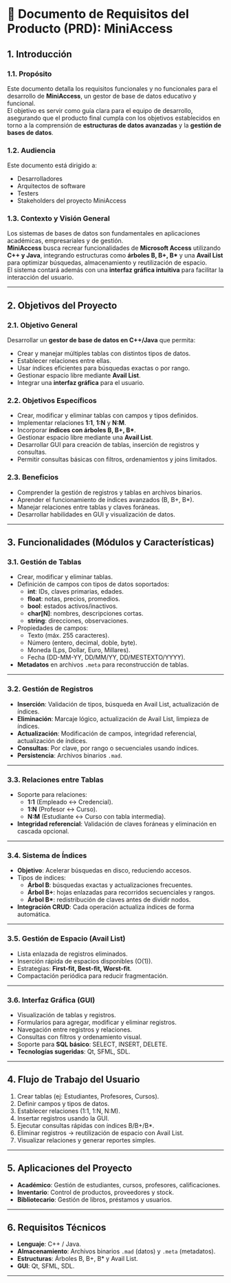 # 📘 Documento de Requisitos del Producto (PRD): MiniAccess

## 1. Introducción

### 1.1. Propósito
Este documento detalla los requisitos funcionales y no funcionales para el desarrollo de **MiniAccess**, un gestor de base de datos educativo y funcional.  
El objetivo es servir como guía clara para el equipo de desarrollo, asegurando que el producto final cumpla con los objetivos establecidos en torno a la comprensión de **estructuras de datos avanzadas** y la **gestión de bases de datos**.

### 1.2. Audiencia
Este documento está dirigido a:
- Desarrolladores
- Arquitectos de software
- Testers
- Stakeholders del proyecto MiniAccess

### 1.3. Contexto y Visión General
Los sistemas de bases de datos son fundamentales en aplicaciones académicas, empresariales y de gestión.  
**MiniAccess** busca recrear funcionalidades de **Microsoft Access** utilizando **C++ y Java**, integrando estructuras como **árboles B, B+, B\*** y una **Avail List** para optimizar búsquedas, almacenamiento y reutilización de espacio.  
El sistema contará además con una **interfaz gráfica intuitiva** para facilitar la interacción del usuario.

---

## 2. Objetivos del Proyecto

### 2.1. Objetivo General
Desarrollar un **gestor de base de datos en C++/Java** que permita:
- Crear y manejar múltiples tablas con distintos tipos de datos.  
- Establecer relaciones entre ellas.  
- Usar índices eficientes para búsquedas exactas o por rango.  
- Gestionar espacio libre mediante **Avail List**.  
- Integrar una **interfaz gráfica** para el usuario.

### 2.2. Objetivos Específicos
- Crear, modificar y eliminar tablas con campos y tipos definidos.
- Implementar relaciones **1:1**, **1:N** y **N:M**.
- Incorporar **índices con árboles B, B+, B\***.
- Gestionar espacio libre mediante una **Avail List**.
- Desarrollar GUI para creación de tablas, inserción de registros y consultas.
- Permitir consultas básicas con filtros, ordenamientos y joins limitados.

### 2.3. Beneficios
- Comprender la gestión de registros y tablas en archivos binarios.
- Aprender el funcionamiento de índices avanzados (B, B+, B\*).
- Manejar relaciones entre tablas y claves foráneas.
- Desarrollar habilidades en GUI y visualización de datos.

---

## 3. Funcionalidades (Módulos y Características)

### 3.1. Gestión de Tablas
- Crear, modificar y eliminar tablas.  
- Definición de campos con tipos de datos soportados:  
  - **int**: IDs, claves primarias, edades.  
  - **float**: notas, precios, promedios.  
  - **bool**: estados activos/inactivos.  
  - **char[N]**: nombres, descripciones cortas.  
  - **string**: direcciones, observaciones.  
- Propiedades de campos:  
  - Texto (máx. 255 caracteres).  
  - Número (entero, decimal, doble, byte).  
  - Moneda (Lps, Dollar, Euro, Millares).  
  - Fecha (DD-MM-YY, DD/MM/YY, DD/MESTEXTO/YYYY).  
- **Metadatos** en archivos `.meta` para reconstrucción de tablas.

---

### 3.2. Gestión de Registros
- **Inserción**: Validación de tipos, búsqueda en Avail List, actualización de índices.  
- **Eliminación**: Marcaje lógico, actualización de Avail List, limpieza de índices.  
- **Actualización**: Modificación de campos, integridad referencial, actualización de índices.  
- **Consultas**: Por clave, por rango o secuenciales usando índices.  
- **Persistencia**: Archivos binarios `.mad`.

---

### 3.3. Relaciones entre Tablas
- Soporte para relaciones:  
  - **1:1** (Empleado ↔️ Credencial).  
  - **1:N** (Profesor ↔️ Curso).  
  - **N:M** (Estudiante ↔️ Curso con tabla intermedia).  
- **Integridad referencial**: Validación de claves foráneas y eliminación en cascada opcional.

---

### 3.4. Sistema de Índices
- **Objetivo**: Acelerar búsquedas en disco, reduciendo accesos.  
- Tipos de índices:  
  - **Árbol B**: búsquedas exactas y actualizaciones frecuentes.  
  - **Árbol B+**: hojas enlazadas para recorridos secuenciales y rangos.  
  - **Árbol B\***: redistribución de claves antes de dividir nodos.  
- **Integración CRUD**: Cada operación actualiza índices de forma automática.  

---

### 3.5. Gestión de Espacio (Avail List)
- Lista enlazada de registros eliminados.  
- Inserción rápida de espacios disponibles (O(1)).  
- Estrategias: **First-fit, Best-fit, Worst-fit**.  
- Compactación periódica para reducir fragmentación.

---

### 3.6. Interfaz Gráfica (GUI)
- Visualización de tablas y registros.  
- Formularios para agregar, modificar y eliminar registros.  
- Navegación entre registros y relaciones.  
- Consultas con filtros y ordenamiento visual.  
- Soporte para **SQL básico**: SELECT, INSERT, DELETE.  
- **Tecnologías sugeridas**: Qt, SFML, SDL.  

---

## 4. Flujo de Trabajo del Usuario
1. Crear tablas (ej: Estudiantes, Profesores, Cursos).  
2. Definir campos y tipos de datos.  
3. Establecer relaciones (1:1, 1:N, N:M).  
4. Insertar registros usando la GUI.  
5. Ejecutar consultas rápidas con índices B/B+/B\*.  
6. Eliminar registros → reutilización de espacio con Avail List.  
7. Visualizar relaciones y generar reportes simples.

---

## 5. Aplicaciones del Proyecto
- **Académico**: Gestión de estudiantes, cursos, profesores, calificaciones.  
- **Inventario**: Control de productos, proveedores y stock.  
- **Bibliotecario**: Gestión de libros, préstamos y usuarios.

---

## 6. Requisitos Técnicos
- **Lenguaje**: C++ / Java.  
- **Almacenamiento**: Archivos binarios `.mad` (datos) y `.meta` (metadatos).  
- **Estructuras**: Árboles B, B+, B\* y Avail List.  
- **GUI**: Qt, SFML, SDL.  

---
